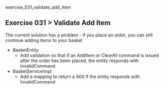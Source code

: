exercise_031_validate_add_item

## Exercise 031 > Validate Add Item

The current solution has a problem - if you place an order, you can still continue adding items to your basket

* BasketEntity
  * Add validation so that if an AddItem or ClearAll command is issued after the order has been placed, the entity responds with InvalidCommand
* BasketServiceImpl
  * Add a mapping to return a 400 if the entity responds with InvalidCommand